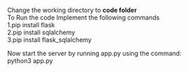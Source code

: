 Change the working directory to **code folder**  
To Run the code Implement the following commands  
1.pip install flask  
2.pip install sqlalchemy  
3.pip install flask_sqlalchemy  

Now start the server by running app.py using the command:  
python3 app.py  
